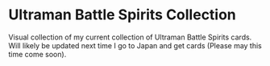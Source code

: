 # Ultraman Battle Spirits Collection

Visual collection of my current collection of Ultraman Battle Spirits cards. Will likely be updated next time I go to Japan and get cards (Please may this time come soon).
